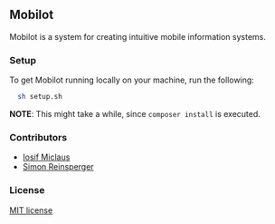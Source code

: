 ## Mobilot

Mobilot is a system for creating intuitive mobile information systems.

### Setup

To get Mobilot running locally on your machine, run the following:
```sh
  sh setup.sh
```
**NOTE**: This might take a while, since `composer install` is executed.




### Contributors
- [Iosif Miclaus](https://github.com/miclaus)
- [Simon Reinsperger](https://github.com/abisz)

### License

[MIT license](http://opensource.org/licenses/MIT)
